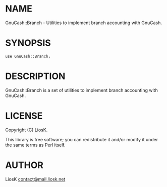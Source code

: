 # NAME

GnuCash::Branch - Utilities to implement branch accounting with GnuCash.

# SYNOPSIS

    use GnuCash::Branch;

# DESCRIPTION

GnuCash::Branch is a set of utilities to implement branch accounting with GnuCash.

# LICENSE

Copyright (C) LiosK.

This library is free software; you can redistribute it and/or modify it under the same terms as Perl itself.

# AUTHOR

LiosK <contact@mail.liosk.net>
